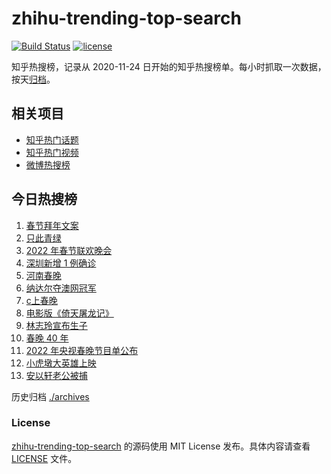 # zhihu-trending-top-search

[![Build Status](https://github.com/justjavac/zhihu-trending-top-search/workflows/ci/badge.svg?branch=main)](https://github.com/justjavac/zhihu-trending-top-search/actions)
[![license](https://img.shields.io/github/license/justjavac/zhihu-trending-top-search)](https://github.com/justjavac/zhihu-trending-top-search/blob/main/LICENSE)

知乎热搜榜，记录从 2020-11-24 日开始的知乎热搜榜单。每小时抓取一次数据，按天[归档](./archives)。

## 相关项目

- [知乎热门话题](https://github.com/justjavac/zhihu-trending-hot-questions)
- [知乎热门视频](https://github.com/justjavac/zhihu-trending-hot-video)
- [微博热搜榜](https://github.com/justjavac/weibo-trending-hot-search)

## 今日热搜榜

<!-- BEGIN -->
<!-- 最后更新时间 Tue Feb 01 2022 01:13:24 GMT+0800 (China Standard Time) -->

1. [春节拜年文案](https://www.zhihu.com/search?q=拜年文案)
1. [只此青绿](https://www.zhihu.com/search?q=只此青绿)
1. [2022 年春节联欢晚会](https://www.zhihu.com/search?q=2022年央视春晚)
1. [深圳新增 1 例确诊](https://www.zhihu.com/search?q=深圳疫情)
1. [河南春晚](https://www.zhihu.com/search?q=河南春晚)
1. [纳达尔夺澳网冠军](https://www.zhihu.com/search?q=纳达尔)
1. [c上春晚](https://www.zhihu.com/search?q=三星堆)
1. [电影版《倚天屠龙记》](https://www.zhihu.com/search?q=倚天屠龙记)
1. [林志玲宣布生子](https://www.zhihu.com/search?q=林志玲)
1. [春晚 40 年](https://www.zhihu.com/search?q=春晚40年)
1. [2022 年央视春晚节目单公布](https://www.zhihu.com/search?q=春晚节目单)
1. [小虎墩大英雄上映](https://www.zhihu.com/search?q=小虎墩大英雄)
1. [安以轩老公被捕](https://www.zhihu.com/search?q=安以轩老公)

<!-- END -->

历史归档 [./archives](./archives)

### License

[zhihu-trending-top-search](https://github.com/justjavac/zhihu-trending-top-search)
的源码使用 MIT License 发布。具体内容请查看 [LICENSE](./LICENSE) 文件。

